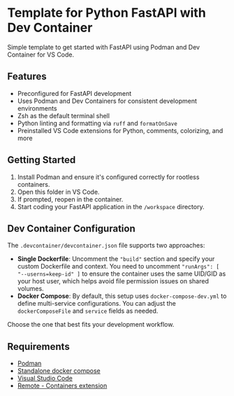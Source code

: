 # Template for Python FastAPI with Dev Container

Simple template to get started with FastAPI using Podman and Dev Container for VS Code.

## Features

- Preconfigured for FastAPI development
- Uses Podman and Dev Containers for consistent development environments
- Zsh as the default terminal shell
- Python linting and formatting via `ruff` and `formatOnSave`
- Preinstalled VS Code extensions for Python, comments, colorizing, and more

## Getting Started

1. Install Podman and ensure it's configured correctly for rootless containers.
2. Open this folder in VS Code.
3. If prompted, reopen in the container.
4. Start coding your FastAPI application in the `/workspace` directory.

## Dev Container Configuration

The `.devcontainer/devcontainer.json` file supports two approaches:

- **Single Dockerfile**: Uncomment the `"build"` section and specify your custom Dockerfile and context. You need to uncomment `"runArgs": [ "--userns=keep-id" ]` to ensure the container uses the same UID/GID as your host user, which helps avoid file permission issues on shared volumes.
- **Docker Compose**: By default, this setup uses `docker-compose-dev.yml` to define multi-service configurations. You can adjust the `dockerComposeFile` and `service` fields as needed.

Choose the one that best fits your development workflow.

## Requirements

- [Podman](https://podman.io/)
- [Standalone docker compose](https://docs.oracle.com/en/learn/ol-podman-compose/)
- [Visual Studio Code](https://code.visualstudio.com/)
- [Remote - Containers extension](https://marketplace.visualstudio.com/items?itemName=ms-vscode-remote.remote-containers)
